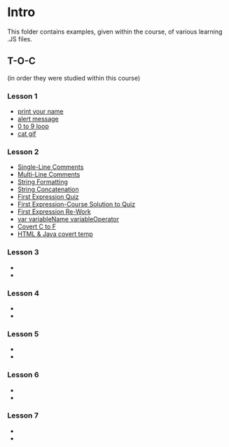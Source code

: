 # Intro
This folder contains examples, given within the course, of various learning .JS files. 

## T-O-C
(in order they were studied within this course) 

### Lesson 1
* [print your name](https://github.com/EO4wellness/leary-leerie/blob/master/JavaScript/code%20samples/your-name.js)
* [alert message](https://github.com/EO4wellness/leary-leerie/blob/master/JavaScript/code%20samples/alert-message.js)
* [0 to 9 loop](https://github.com/EO4wellness/leary-leerie/blob/master/JavaScript/code%20samples/0-to-9-loop.js)
* [cat gif](https://github.com/EO4wellness/leary-leerie/blob/master/Intro-to-JavaScript/cat-gif-addon.js)


### Lesson 2
* [Single-Line Comments](https://github.com/EO4wellness/leary-leerie/blob/master/JavaScript/code%20samples/single-line-comments.js)
* [Multi-Line Comments](https://github.com/EO4wellness/leary-leerie/blob/master/JavaScript/code%20samples/multi-line-comments.js)
* [String Formatting](https://github.com/EO4wellness/leary-leerie/blob/master/JavaScript/code%20samples/string-formatting.js)
* [String Concatenation](https://github.com/EO4wellness/leary-leerie/blob/master/JavaScript/code%20samples/string-concatenation.js)
* [First Expression Quiz](https://github.com/EO4wellness/leary-leerie/blob/master/JavaScript/code%20samples/first-expression.js)
* [First Expression-Course Solution to Quiz](https://github.com/EO4wellness/leary-leerie/blob/master/JavaScript/code%20samples/first-expression-course-example-solution.js)
* [First Expression Re-Work](https://github.com/EO4wellness/leary-leerie/blob/master/JavaScript/code%20samples/)
* [var variableName variableOperator](https://github.com/EO4wellness/leary-leerie/blob/master/JavaScript/code%20samples/var_variableName_variableOperator.js)
* [Covert C to F](https://github.com/EO4wellness/leary-leerie/blob/master/JavaScript/code%20samples/convert-C-to-F.js)
* [HTML & Java covert temp](https://github.com/EO4wellness/leary-leerie/blob/master/JavaScript/code%20samples/temperature-conversion.html)

### Lesson 3
* 
* 

### Lesson 4
* 
* 

### Lesson 5
* 
*

### Lesson 6
* 
*

### Lesson 7
* 
* 
